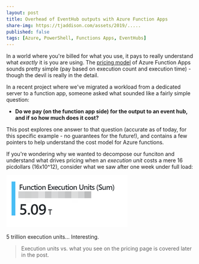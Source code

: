 ```yaml
---
layout: post
title: Overhead of EventHub outputs with Azure Function Apps
share-img: https://tjaddison.com/assets/2019/.....
published: false
tags: [Azure, PowerShell, Functions Apps, EventHubs]
---
```


In a world where you're billed for what you use, it pays to really understand what _exactly_ it is you are using.  The [pricing model][Function app pricing] of Azure Function Apps sounds pretty simple (pay based on execution count and execution time) - though the devil is really in the detail.

In a recent project where we've migrated a workload from a dedicated server to a function app, someone asked what sounded like a fairly simple question:

-  **Do we pay (on the function app side) for the output to an event hub, and if so how much does it cost?**

This post explores one answer to that question (accurate as of today, for this specific example - no guarantees for the future!), and contains a few pointers to help understand the cost model for Azure functions.

If you're wondering why we wanted to decompose our funciton and understand what drives pricing when an _execution unit_ costs a mere 16 picdollars (16x10^12), consider what we saw after one week under full load:

![A lot of executions](/assets/2019/2019-01-20/Trillions.png)

5 trillion execution units...  Interesting.

>Execution units vs. what you see on the pricing page is covered later in the post.

<!--more-->

[Function app pricing]: https://azure.microsoft.com/en-us/pricing/details/functions/